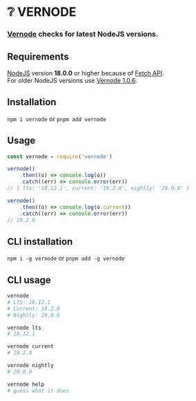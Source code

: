# ❔ VERNODE

### [Vernode](https://www.npmjs.com/package/vernode) checks for latest NodeJS versions.

## Requirements
[NodeJS](https://nodejs.org/en/download) version **18.0.0** or higher because of [Fetch API](https://developer.mozilla.org/en-US/docs/Web/API/Fetch_API).  
For older NodeJS versions use [Vernode 1.0.6](https://www.npmjs.com/package/vernode/v/1.0.6).

## Installation
`npm i vernode` or `pnpm add vernode`

## Usage
````js
const vernode = require('vernode')

vernode()
    .then((o) => console.log(o))
    .catch((err) => console.error(err))
// { lts: '18.12.1', current: '19.2.0', nightly: '20.0.0' }

vernode()
    .then((o) => console.log(o.current))
    .catch((err) => console.error(err))
// 19.2.0
````

## CLI installation
`npm i -g vernode` or `pnpm add -g vernode`

## CLI usage

````bash
vernode
# LTS: 18.12.1
# Current: 19.2.0
# Nightly: 20.0.0

vernode lts
# 18.12.1

vernode current
# 19.2.0

vernode nightly
# 20.0.0

vernode help
# guess what it does
````
